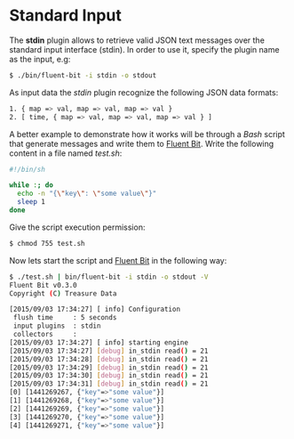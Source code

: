 # Standard Input

The __stdin__ plugin allows to retrieve valid JSON text messages over the standard input interface (stdin). In order to use it, specify the plugin name as the input, e.g:

```bash
$ ./bin/fluent-bit -i stdin -o stdout
```

As input data the _stdin_ plugin recognize the following JSON data formats:

```bash
1. { map => val, map => val, map => val }
2. [ time, { map => val, map => val, map => val } ]
```

A better example to demonstrate how it works will be through a _Bash_ script that generate messages and write them to [Fluent Bit](http://fluentbit.io). Write the following content in a file named _test.sh_:

```bash
#!/bin/sh

while :; do
  echo -n "{\"key\": \"some value\"}"
  sleep 1
done
```

Give the script execution permission:

```bash
$ chmod 755 test.sh
```

Now lets start the script and [Fluent Bit](http://fluentbit.io) in the following way:

```bash
$ ./test.sh | bin/fluent-bit -i stdin -o stdout -V
Fluent Bit v0.3.0
Copyright (C) Treasure Data

[2015/09/03 17:34:27] [ info] Configuration
 flush time     : 5 seconds
 input plugins  : stdin
 collectors     :
[2015/09/03 17:34:27] [ info] starting engine
[2015/09/03 17:34:27] [debug] in_stdin read() = 21
[2015/09/03 17:34:28] [debug] in_stdin read() = 21
[2015/09/03 17:34:29] [debug] in_stdin read() = 21
[2015/09/03 17:34:30] [debug] in_stdin read() = 21
[2015/09/03 17:34:31] [debug] in_stdin read() = 21
[0] [1441269267, {"key"=>"some value"}]
[1] [1441269268, {"key"=>"some value"}]
[2] [1441269269, {"key"=>"some value"}]
[3] [1441269270, {"key"=>"some value"}]
[4] [1441269271, {"key"=>"some value"}]

```
